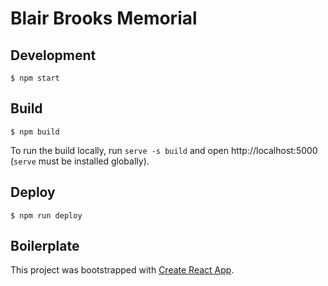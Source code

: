 # Blair Brooks Memorial

## Development

`$ npm start`

## Build

`$ npm build`

To run the build locally, run `serve -s build` and open http://localhost:5000 (`serve` must be installed globally).

## Deploy

`$ npm run deploy`

## Boilerplate

This project was bootstrapped with [Create React App](https://github.com/facebook/create-react-app).
